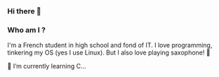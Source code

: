 ### Hi there 👋

<!--
**Skythrew/Skythrew** is a ✨ _special_ ✨ repository because its `README.md` (this file) appears on your GitHub profile.

Here are some ideas to get you started:

- 🔭 I’m currently working on ...
- 🌱 I’m currently learning ...
- 👯 I’m looking to collaborate on ...
- 🤔 I’m looking for help with ...
- 💬 Ask me about ...
- 📫 How to reach me: ...
- 😄 Pronouns: ...
- ⚡ Fun fact: ...
-->
### Who am I ?
I'm a French student in high school and fond of IT. I love programming, tinkering my OS (yes I use Linux). But I also love playing saxophone! 🎷

🌱 I’m currently learning C...
